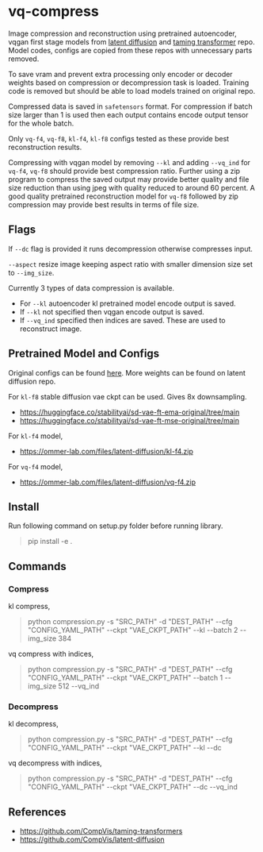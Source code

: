 # vq-compress

Image compression and reconstruction using pretrained autoencoder, vqgan first stage models from [latent diffusion](https://github.com/CompVis/latent-diffusion/tree/a506df5756472e2ebaf9078affdde2c4f1502cd4) and [taming transformer](https://github.com/CompVis/taming-transformers/tree/3ba01b241669f5ade541ce990f7650a3b8f65318) repo. Model codes, configs are copied from these repos with unnecessary parts removed.

To save vram and prevent extra processing only encoder or decoder weights based on compression or decompression task is loaded. Training code is removed but should be able to load models trained on original repo. 

Compressed data is saved in `safetensors` format. For compression if batch size larger than 1 is used then each output contains encode output tensor for the whole batch.

Only `vq-f4`, `vq-f8`, `kl-f4`, `kl-f8` configs tested as these provide best reconstruction results.

Compressing with vqgan model by removing `--kl` and adding `--vq_ind` for `vq-f4`, `vq-f8` should provide best compression ratio. Further using a zip program to compress the saved output may provide better quality and file size reduction than using jpeg with quality reduced to around 60 percent. A good quality pretrained reconstruction model for `vq-f8` followed by zip compression may provide best results in terms of file size.


## Flags

If `--dc` flag is provided it runs decompression otherwise compresses input.

`--aspect` resize image keeping aspect ratio with smaller dimension size set to `--img_size`.

Currently 3 types of data compression is available. 
- For `--kl` autoencoder kl pretrained model encode output is saved.
- If `--kl` not specified then vqgan encode output is saved.
- If `--vq_ind` specified then indices are saved. These are used to reconstruct image.


## Pretrained Model and Configs

Original configs can be found [here](https://github.com/CompVis/latent-diffusion/tree/main/models/first_stage_models). More weights can be found on latent diffusion repo.

For `kl-f8` stable diffusion vae ckpt can be used. Gives 8x downsampling.
- https://huggingface.co/stabilityai/sd-vae-ft-ema-original/tree/main
- https://huggingface.co/stabilityai/sd-vae-ft-mse-original/tree/main

For `kl-f4` model,
- https://ommer-lab.com/files/latent-diffusion/kl-f4.zip

For `vq-f4` model,
- https://ommer-lab.com/files/latent-diffusion/vq-f4.zip


## Install 

Run following command on setup.py folder before running library.
> pip install -e .



## Commands

### Compress

kl compress,

> python compression.py -s "SRC_PATH" -d "DEST_PATH" --cfg "CONFIG_YAML_PATH" --ckpt "VAE_CKPT_PATH" --kl --batch 2 --img_size 384

vq compress with indices,

> python compression.py -s "SRC_PATH" -d "DEST_PATH" --cfg "CONFIG_YAML_PATH" --ckpt "VAE_CKPT_PATH" --batch 1 --img_size 512 --vq_ind


### Decompress

kl decompress,

> python compression.py -s "SRC_PATH" -d "DEST_PATH" --cfg "CONFIG_YAML_PATH" --ckpt "VAE_CKPT_PATH" --kl --dc

vq decompress with indices,

> python compression.py -s "SRC_PATH" -d "DEST_PATH" --cfg "CONFIG_YAML_PATH" --ckpt "VAE_CKPT_PATH" --dc --vq_ind


## References

- https://github.com/CompVis/taming-transformers
- https://github.com/CompVis/latent-diffusion
